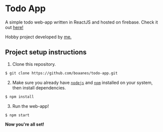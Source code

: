 # Todo App
A simple todo web-app written in ReactJS and hosted on firebase.
Check it out [here!](https://aanes.tech/)

Hobby project developed by [me.](https://github.com/boaanes/)

## Project setup instructions
1. Clone this repository.
```bash
$ git clone https://github.com/boaanes/todo-app.git
```
2. Make sure you already have [`nodejs`](https://nodejs.org/en/) and [`npm`](https://www.npmjs.com/) installed on your system, then install dependencies.
```bash
$ npm install
```
3. Run the web-app!
```bash
$ npm start
```
**Now you're all set!**
